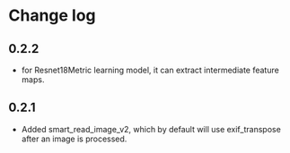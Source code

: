# Change log


## 0.2.2
* for Resnet18Metric learning model, it can extract intermediate feature maps.

## 0.2.1
* Added smart_read_image_v2, which by default will use exif_transpose after an image is processed. 